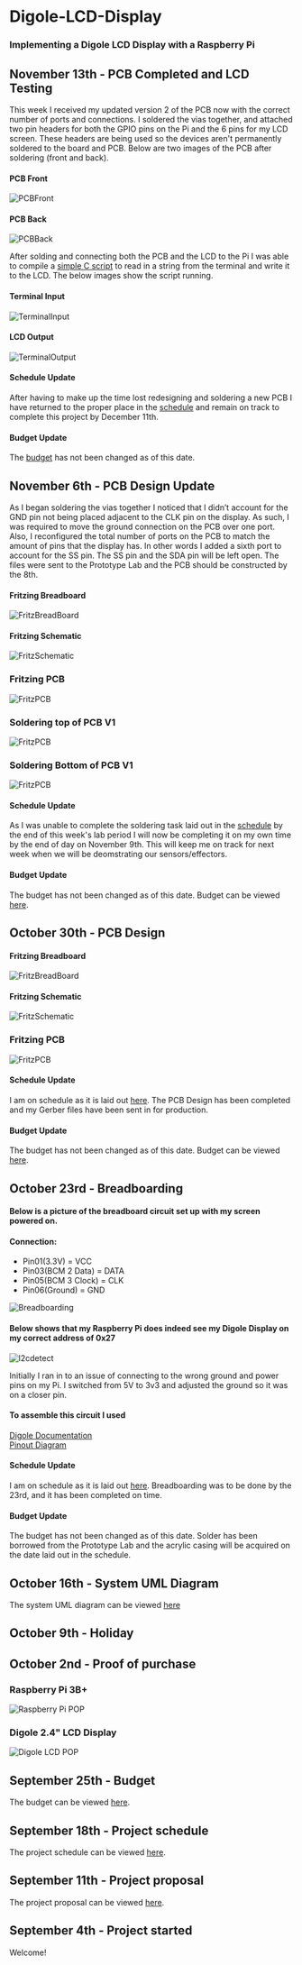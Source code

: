 # Digole-LCD-Display
### Implementing a Digole LCD Display with a Raspberry Pi

## November 13th - PCB Completed and LCD Testing
This week I received my updated version 2 of the PCB now with the correct number of ports and connections. I soldered the vias together, and attached two pin headers for both the GPIO pins on the Pi and the 6 pins for my LCD screen. These headers are being used so the devices aren't permanently soldered to the board and PCB. Below are two images of the PCB after soldering (front and back).

#### PCB Front
![PCBFront](https://raw.githubusercontent.com/jacobladan/Digole-LCD-Display/master/documentation/PCB%20Front%20-%20Finished.png)

#### PCB Back
![PCBBack](https://raw.githubusercontent.com/jacobladan/Digole-LCD-Display/master/documentation/PCB%20Back%20-%20Finished.png)

After solding and connecting both the PCB and the LCD to the Pi I was able to compile a [simple C script](https://github.com/jacobladan/Digole-LCD-Display/blob/master/documentation/Initial%20LCD%20Testing/digoleWrite.c) to read in a string from the terminal and write it to the LCD. The below images show the script running.

#### Terminal Input
![TerminalInput](https://raw.githubusercontent.com/jacobladan/Digole-LCD-Display/master/documentation/Initial%20LCD%20Testing/Program%20Screenshot.png)

#### LCD Output
![TerminalOutput](https://raw.githubusercontent.com/jacobladan/Digole-LCD-Display/master/documentation/Initial%20LCD%20Testing/LCD%20With%20Message.png)

#### Schedule Update  
After having to make up the time lost redesigning and soldering a new PCB I have returned to the proper place in the [schedule](https://github.com/jacobladan/Digole-LCD-Display/blob/master/documentation/Capstone%20Gantt%20Schedule.mpp) and remain on track to complete this project by December 11th. 

#### Budget Update  
The [budget](https://github.com/jacobladan/Digole-LCD-Display/blob/master/documentation/Budget.xlsx) has not been changed as of this date.

## November 6th - PCB Design Update
As I began soldering the vias together I noticed that I didn’t account for the GND pin not being placed adjacent to the CLK pin on the display. As such, I was required to move the ground connection on the PCB over one port. Also, I reconfigured the total number of ports on the PCB to match the amount of pins that the display has. In other words I added a sixth port to account for the SS pin. The SS pin and the SDA pin will be left open. The files were sent to the Prototype Lab and the PCB should be constructed by the 8th.

#### Fritzing Breadboard
![FritzBreadBoard](https://raw.githubusercontent.com/jacobladan/Digole-LCD-Display/master/documentation/Fritzing%20Breadboard%20V2.png)

#### Fritzing Schematic
![FritzSchematic](https://raw.githubusercontent.com/jacobladan/Digole-LCD-Display/master/documentation/Fritzing%20Schematic%20V2.png)

### Fritzing PCB
![FritzPCB](https://raw.githubusercontent.com/jacobladan/Digole-LCD-Display/master/documentation/Fritzing%20PCB%20V2.png)

### Soldering top of PCB V1
![FritzPCB](https://raw.githubusercontent.com/jacobladan/Digole-LCD-Display/master/documentation/Soldering%20Top.jpg)

### Soldering Bottom of PCB V1
![FritzPCB](https://raw.githubusercontent.com/jacobladan/Digole-LCD-Display/master/documentation/Soldering%20Bottom.jpg)

#### Schedule Update  
As I was unable to complete the soldering task laid out in the [schedule](https://github.com/jacobladan/Digole-LCD-Display/blob/master/documentation/Capstone%20Gantt%20Schedule.mpp) by the end of this week's lab period I will now be completing it on my own time by the end of day on November 9th. This will keep me on track for next week when we will be deomstrating our sensors/effectors.

#### Budget Update  
The budget has not been changed as of this date. Budget can be viewed [here](https://github.com/jacobladan/Digole-LCD-Display/blob/master/documentation/Budget.xlsx).

## October 30th - PCB Design
#### Fritzing Breadboard
![FritzBreadBoard](https://raw.githubusercontent.com/jacobladan/Digole-LCD-Display/master/documentation/Fritzing%20Breadboard.png)

#### Fritzing Schematic
![FritzSchematic](https://raw.githubusercontent.com/jacobladan/Digole-LCD-Display/master/documentation/Fritzing%20Schematic.png)

### Fritzing PCB
![FritzPCB](https://raw.githubusercontent.com/jacobladan/Digole-LCD-Display/master/documentation/Fritzing%20PCB.png)

#### Schedule Update  
I am on schedule as it is laid out [here](https://github.com/jacobladan/Digole-LCD-Display/blob/master/documentation/Capstone%20Gantt%20Schedule.mpp). The PCB Design has been completed and my Gerber files have been sent in for production.

#### Budget Update  
The budget has not been changed as of this date. Budget can be viewed [here](https://github.com/jacobladan/Digole-LCD-Display/blob/master/documentation/Budget.xlsx).

## October 23rd - Breadboarding
#### Below is a picture of the breadboard circuit set up with my screen powered on. 
#### Connection: 
- Pin01(3.3V) = VCC 
- Pin03(BCM 2 Data) = DATA
- Pin05(BCM 3 Clock) = CLK 
- Pin06(Ground) = GND

![Breadboarding](https://raw.githubusercontent.com/jacobladan/Digole-LCD-Display/master/documentation/breadboard.jpg)

#### Below shows that my Raspberry Pi does indeed see my Digole Display on my correct address of 0x27

![I2cdetect](https://raw.githubusercontent.com/jacobladan/Digole-LCD-Display/master/documentation/i2cdetect.jpg)

Initially I ran in to an issue of connecting to the wrong ground and power pins on my Pi. I switched from 5V to 3v3 and adjusted the ground so it was on a closer pin. 

#### To assemble this circuit I used  
[Digole Documentation](https://www.digole.com/images/file/Tech_Data/Digole_Serial_Display_Adapter-Manual.pdf)  
[Pinout Diagram](https://pinout.xyz/pinout/i2c)  

#### Schedule Update  
I am on schedule as it is laid out [here](https://github.com/jacobladan/Digole-LCD-Display/blob/master/documentation/Capstone%20Gantt%20Schedule.mpp). Breadboarding was to be done by the 23rd, and it has been completed on time. 

#### Budget Update  
The budget has not been changed as of this date. Solder has been borrowed from the Prototype Lab and the acrylic casing will be acquired on the date laid out in the schedule.

## October 16th - System UML Diagram
The system UML diagram can be viewed [here](https://github.com/jacobladan/Digole-LCD-Display/blob/master/documentation/System%20UML%20Diagram.pdf)

## October 9th - Holiday

## October 2nd - Proof of purchase
### Raspberry Pi 3B+
![Raspberry Pi POP](https://raw.githubusercontent.com/jacobladan/Digole-LCD-Display/master/documentation/RaspberryPi%20-%20PoP.PNG)

### Digole 2.4" LCD Display
![Digole LCD POP](https://raw.githubusercontent.com/jacobladan/Digole-LCD-Display/master/documentation/Digole%20Display%20-%20PoP.PNG)

## September 25th - Budget
The budget can be viewed [here](https://github.com/jacobladan/Digole-LCD-Display/blob/master/documentation/Budget.xlsx).

## September 18th - Project schedule
The project schedule can be viewed [here](https://github.com/jacobladan/Digole-LCD-Display/blob/master/documentation/Capstone%20Gantt%20Schedule.mpp).

## September 11th - Project proposal
The project proposal can be viewed [here](https://github.com/jacobladan/Digole-LCD-Display/blob/master/documentation/Project%20Proposal.xlsx).

## September 4th - Project started
Welcome!
